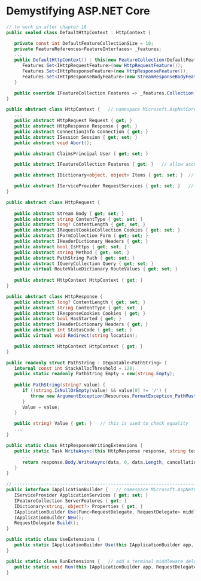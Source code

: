 Demystifying ASP.NET Core
==============================

```C#
// to work on after chapter 16
public sealed class DefaultHttpContext : HttpContext {

   private const int DefaultFeatureCollectionSize = 10;
   private FeatureReferences<FeatureInterfaces> _features;
   ...
   public DefaultHttpContext() : this(new FeatureCollection(DefaultFeatureCollectionSize)) {
      Features.Set<IHttpRequestFeature>(new HttpRequestFeature());
      Features.Set<IHttpResponseFeature>(new HttpResponseFeature());
      Features.Set<IHttpResponseBodyFeature>(new StreamResponseBodyFeature(Stream.Null));
   }

   public override IFeatureCollection Features => _features.Collection
}

public abstract class HttpContext {   // namespace Microsoft.AspNetCore.Http
   ...
   public abstract HttpRequest Request { get; }
   public abstract HttpResponse Response { get; }
   public abstract ConnectionInfo Connection { get; }
   public abstract ISession Session { get; set; }
   public abstract void Abort();

   public abstract ClaimsPrincipal User { get; set; }

   public abstract IFeatureCollection Features { get; }   // allow access to the low-level aspects of request handling

   public abstract IDictionary<object, object> Items { get; set; }  // gets or sets a key/value collection that shares data within the scope of this request.

   public abstract IServiceProvider RequestServices { get; set; }   // gets or sets the IServiceProvider that can access to the request's service container.
}

public abstract class HttpRequest {
   ...
   public abstract Stream Body { get; set; }
   public abstract string ContentType { get; set; }
   public abstract long? ContentLength { get; set; }
   public abstract IRequestCookieCollection Cookies { get; set; }
   public abstract IFormCollection Form { get; set; }
   public abstract IHeaderDictionary Headers { get; }
   public abstract bool IsHttps { get; set; }
   public abstract string Method { get; set; }
   public abstract PathString Path { get; set; }
   public abstract IQueryCollection Query { get; set; }
   public virtual RouteValueDictionary RouteValues { get; set; }
   
   public abstract HttpContext HttpContext { get; }
}

public abstract class HttpResponse {
   public abstract long? ContentLength { get; set; }
   public abstract string ContentType { get; set; }
   public abstract IResponseCookies Cookies { get; }
   public abstract bool HasStarted { get; }
   public abstract IHeaderDictionary Headers { get; }
   public abstract int StatusCode { get; set; }
   public virtual void Redirect(string location);

   public abstract HttpContext HttpContext { get; }
}

public readonly struct PathString : IEquatable<PathString> {
   internal const int StackAllocThreshold = 128;
   public static readonly PathString Empty = new(string.Empty);
   
   public PathString(string? value) {
      if (!string.IsNullOrEmpty(value) && value[0] != '/') {
         throw new ArgumentException(Resources.FormatException_PathMustStartWithSlash(nameof(value)), nameof(value));
      }
      Value = value;
   }

   public string? Value { get; }   // this is used to check equality
   ...
}

public static class HttpResponseWritingExtensions {
   public static Task WriteAsync(this HttpResponse response, string text, Encoding encoding, CancellationToken cancellationToken = default) {
      ...
      return response.Body.WriteAsync(data, 0, data.Length, cancellationToken);
   }
}

// -------------------------------------------------------------------------------------------------------------------------------------------------
public interface IApplicationBuilder {   // namespace Microsoft.AspNetCore.Builder; Assembly Microsoft.AspNetCore.Http.Abstractions
   IServiceProvider ApplicationServices { get; set; }
   IFeatureCollection ServerFeatures { get; }
   IDictionary<string, object?> Properties { get; }
   IApplicationBuilder Use(Func<RequestDelegate, RequestDelegate> middleware);
   IApplicationBuilder New();
   RequestDelegate Build();
}

public static class UseExtensions {
   public static IApplicationBuilder Use(this IApplicationBuilder app, Func<HttpContext, Func<Task>, Task> middleware);
}

public static class RunExtensions {   // add a terminal middleware delegate to the application's request pipeline
   public static void Run(this IApplicationBuilder app, RequestDelegate handler);
}
```





<!-- <code>&lt;T&gt;<code> -->

<!-- <div class="alert alert-info p-1" role="alert">
    
</div> -->

<!-- <div class="alert alert-info pt-2 pb-0" role="alert">
    <ul class="pl-1">
      <li></li>
      <li></li>
    </ul>  
</div> -->

<!-- <ul>
  <li></li>
  <li></li>
  <li></li>
  <li></li>
</ul>  -->

<!-- <ul>
  <li><b></b></li>
  <li><b></b></li>
  <li><b></b></li>
  <li><b></b></li>
</ul>  -->

<!-- ![alt text](./zImages/16-1.png "Title") -->

<!-- <span style="color:red">hurt</span> -->

<style type="text/css">
.markdown-body {
  max-width: 1800px;
  margin-left: auto;
  margin-right: auto;
}
</style>

<link rel="stylesheet" href="./zCSS/bootstrap.min.css">
<script src="./zCSS/jquery-3.3.1.slim.min.js"></script>
<script src="./zCSS/popper.min.js"></script>
<script src="./zCSS/bootstrap.min.js"></script>